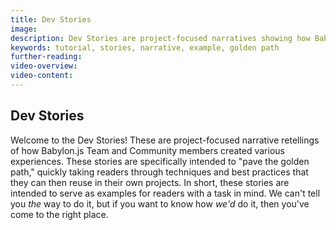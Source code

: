 ```yaml
---
title: Dev Stories
image:
description: Dev Stories are project-focused narratives showing how Babylon.js experiences were made.
keywords: tutorial, stories, narrative, example, golden path
further-reading:
video-overview:
video-content:
---
```


## Dev Stories

Welcome to the Dev Stories! These are project-focused narrative retellings of how
Babylon.js Team and Community members created various experiences. These stories
are specifically intended to "pave the golden path," quickly taking readers
through techniques and best practices that they can then reuse in their own
projects. In short, these stories are intended to serve as examples for readers
with a task in mind. We can't tell you _the_ way to do it, but if you want to
know how _we'd_ do it, then you've come to the right place.
